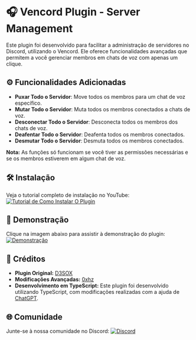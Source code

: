 # 🎧 Vencord Plugin - Server Management

Este plugin foi desenvolvido para facilitar a administração de servidores no Discord, utilizando o Vencord. Ele oferece funcionalidades avançadas que permitem a você gerenciar membros em chats de voz com apenas um clique.

## ⚙️ Funcionalidades Adicionadas
- **Puxar Todo o Servidor**: Move todos os membros para um chat de voz específico.
- **Mutar Todo o Servidor**: Muta todos os membros conectados a chats de voz.
- **Desconectar Todo o Servidor**: Desconecta todos os membros dos chats de voz.
- **Deafentar Todo o Servidor**: Deafenta todos os membros conectados.
- **Desmutar Todo o Servidor**: Desmuta todos os membros conectados.

**Nota:** As funções só funcionam se você tiver as permissões necessárias e se os membros estiverem em algum chat de voz.

## 🛠️ Instalação

Veja o tutorial completo de instalação no YouTube:
[![Tutorial de Como Instalar O Plugin](https://media.discordapp.net/attachments/1277048130562424905/1282536104368672798/image.png?ex=66dfb653&is=66de64d3&hm=e198e7a0ca049c0b43b745037459798407103a9327d4dc4c8b38d5f7fa4a36f2&=&format=webp&quality=lossless&width=361&height=203)](https://www.youtube.com/watch?v=3anTy0EdvsE "Hardzy")

## 🎥 Demonstração

Clique na imagem abaixo para assistir à demonstração do plugin:
[![Demonstração](https://media.discordapp.net/attachments/1277048130562424905/1282536104368672798/image.png?ex=66dfb653&is=66de64d3&hm=e198e7a0ca049c0b43b745037459798407103a9327d4dc4c8b38d5f7fa4a36f2&=&format=webp&quality=lossless&width=361&height=203)](https://cdn.discordapp.com/attachments/1277048130562424905/1282536328122204210/Video_sem_titulo_Feito_com_o_Clipchamp_13.mp4?ex=66dfb688&is=66de6508&hm=a89cdf08b14ae772d6b112d8229c942ae7ac00632e2eb6f7118bae3439522f56&)

## 📜 Créditos
- **Plugin Original:** [D3SOX](https://github.com/D3SOX)
- **Modificações Avançadas:** [0xhz](https://github.com/0xhz)
- **Desenvolvimento em TypeScript:** Este plugin foi desenvolvido utilizando TypeScript, com modificações realizadas com a ajuda de [ChatGPT](https://chatgpt.com/).

## 🌐 Comunidade

Junte-se à nossa comunidade no Discord:
[![Discord](https://img.shields.io/badge/Discord-Community-blue?style=for-the-badge&logo=discord)](https://gg.gg/hardzy)
